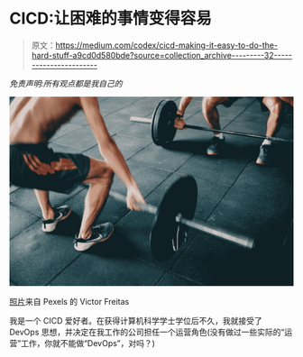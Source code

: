 # CICD:让困难的事情变得容易

> 原文：<https://medium.com/codex/cicd-making-it-easy-to-do-the-hard-stuff-a9cd0d580bde?source=collection_archive---------32----------------------->

*免责声明:所有观点都是我自己的*

![](img/1dc12cddcb84b7693334d16c382bb198.png)

[照片](https://www.pexels.com/photo/man-wearing-black-shorts-lifting-heavy-barbells-841135/)来自 Pexels 的 Victor Freitas

我是一个 CICD 爱好者。在获得计算机科学学士学位后不久，我就接受了 DevOps 思想，并决定在我工作的公司担任一个运营角色(没有做过一些实际的“运营”工作，你就不能做“DevOps”，对吗？)